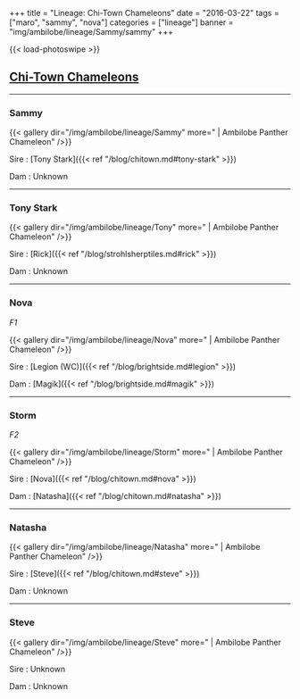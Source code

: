 +++
title = "Lineage: Chi-Town Chameleons"
date = "2016-03-22"
tags = ["maro", "sammy", "nova"]
categories = ["lineage"]
banner = "img/ambilobe/lineage/Sammy/sammy"
+++

{{< load-photoswipe >}}

## [Chi-Town Chameleons](https://chitownchameleons.com/)
---

### Sammy

{{< gallery dir="/img/ambilobe/lineage/Sammy" more=" | Ambilobe Panther Chameleon" />}}

Sire
: [Tony Stark]({{< ref "/blog/chitown.md#tony-stark" >}})

Dam
: Unknown

---

### Tony Stark

{{< gallery dir="/img/ambilobe/lineage/Tony" more=" | Ambilobe Panther Chameleon" />}}

Sire
: [Rick]({{< ref "/blog/strohlsherptiles.md#rick" >}})

Dam
: Unknown

---

### Nova
*F1*

{{< gallery dir="/img/ambilobe/lineage/Nova" more=" | Ambilobe Panther Chameleon" />}}

Sire
: [Legion (WC)]({{< ref "/blog/brightside.md#legion" >}})

Dam
: [Magik]({{< ref "/blog/brightside.md#magik" >}})

---

### Storm
*F2*

{{< gallery dir="/img/ambilobe/lineage/Storm" more=" | Ambilobe Panther Chameleon" />}}

Sire
: [Nova]({{< ref "/blog/chitown.md#nova" >}})

Dam
: [Natasha]({{< ref "/blog/chitown.md#natasha" >}})

---

### Natasha

{{< gallery dir="/img/ambilobe/lineage/Natasha" more=" | Ambilobe Panther Chameleon" />}}

Sire
: [Steve]({{< ref "/blog/chitown.md#steve" >}})

Dam
: Unknown

---

### Steve

{{< gallery dir="/img/ambilobe/lineage/Steve" more=" | Ambilobe Panther Chameleon" />}}

Sire
: Unknown

Dam
: Unknown